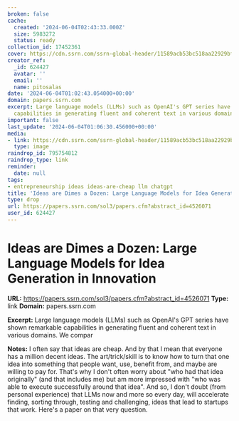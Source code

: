 ```yaml
---
broken: false
cache:
  created: '2024-06-04T02:43:33.000Z'
  size: 5983272
  status: ready
collection_id: 17452361
cover: https://cdn.ssrn.com/ssrn-global-header/11589acb53bc518aa22929bf19add113.svg
creator_ref:
  _id: 624427
  avatar: ''
  email: ''
  name: pitosalas
date: '2024-06-04T01:02:43.054000+00:00'
domain: papers.ssrn.com
excerpt: Large language models (LLMs) such as OpenAI's GPT series have shown remarkable
  capabilities in generating fluent and coherent text in various domains. We compar
important: false
last_update: '2024-06-04T01:06:30.456000+00:00'
media:
- link: https://cdn.ssrn.com/ssrn-global-header/11589acb53bc518aa22929bf19add113.svg
  type: image
raindrop_id: 795754812
raindrop_type: link
reminder:
  date: null
tags:
- entrepreneurship ideas ideas-are-cheap llm chatgpt
title: 'Ideas are Dimes a Dozen: Large Language Models for Idea Generation in Innovation'
type: drop
url: https://papers.ssrn.com/sol3/papers.cfm?abstract_id=4526071
user_id: 624427
---
```


# Ideas are Dimes a Dozen: Large Language Models for Idea Generation in Innovation

**URL:** https://papers.ssrn.com/sol3/papers.cfm?abstract_id=4526071
**Type:** link
**Domain:** papers.ssrn.com

**Excerpt:** Large language models (LLMs) such as OpenAI's GPT series have shown remarkable capabilities in generating fluent and coherent text in various domains. We compar

**Notes:**
I often say that ideas are cheap. And by that I mean that everyone has a million decent ideas. The art/trick/skill is to know how to turn that one idea into something that people want, use, benefit from,  and maybe are willing to pay for. That's why I don't often worry about "who had that idea originally" (and that includes me) but am more impressed with "who was able to execute successfully around that idea". And so, I don't doubt (from personal experience) that LLMs now and more so every day, will accelerate finding, sorting through, testing and challenging, ideas that lead to startups that work. Here's a paper on that very question.

